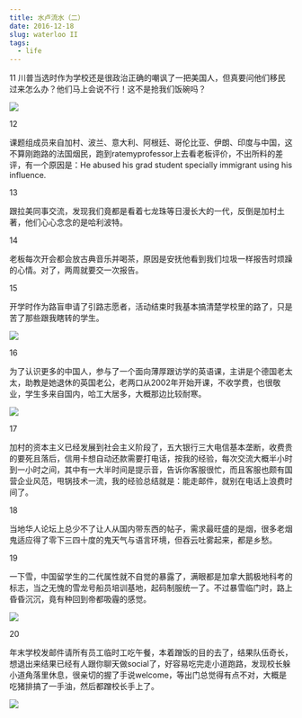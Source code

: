 ```yaml
---
title: 水卢流水（二）
date: 2016-12-18
slug: waterloo II
tags:
  - life
---
```


11
川普当选时作为学校还是很政治正确的嘲讽了一把美国人，但真要问他们移民过来怎么办？他们马上会说不行！这不是抢我们饭碗吗？

![](https://yufree.github.io/blogcn/figure/waterloo2.JPG)


12

课题组成员来自加村、波兰、意大利、阿根廷、哥伦比亚、伊朗、印度与中国，这不算刚跑路的法国烟民，跑到ratemyprofessor上去看老板评价，不出所料的差评，有一个原因是：He abused his grad student specially immigrant using his influence.

13

跟拉美同事交流，发现我们竟都是看着七龙珠等日漫长大的一代，反倒是加村土著，他们心心念念的是哈利波特。

14

老板每次开会都会放古典音乐并喝茶，原因是安抚他看到我们垃圾一样报告时烦躁的心情。对了，两周就要交一次报告。

15

开学时作为路盲申请了引路志愿者，活动结束时我基本搞清楚学校里的路了，只是苦了那些跟我瞎转的学生。


![](https://yufree.github.io/blogcn/figure/waterloo1.JPG)

16

为了认识更多的中国人，参与了一个面向薄厚跟访学的英语课，主讲是个德国老太太，助教是她退休的英国老公，老两口从2002年开始开课，不收学费，也很敬业，学生多来自国内，哈工大居多，大概那边比较耐寒。

![](https://yufree.github.io/blogcn/figure/waterloo4.JPG)


17

加村的资本主义已经发展到社会主义阶段了，五大银行三大电信基本垄断，收费贵的要死且落后，信用卡想自动还款需要打电话，按我的经验，每次交流大概半小时到一小时之间，其中有一大半时间是提示音，告诉你客服很忙，而且客服也颇有国营企业风范，甩锅技术一流，我的经验总结就是：能走邮件，就别在电话上浪费时间了。

18

当地华人论坛上总少不了让人从国内带东西的帖子，需求最旺盛的是烟，很多老烟鬼适应得了零下三四十度的鬼天气与语言环境，但吞云吐雾起来，都是乡愁。

19

一下雪，中国留学生的二代属性就不自觉的暴露了，满眼都是加拿大鹅极地科考的标志，当之无愧的雪龙号船员培训基地，起码制服统一了。不过暴雪临门时，路上昏昏沉沉，竟有种回到帝都吸霾的感觉。

![](https://yufree.github.io/blogcn/figure/waterloo5.JPG)

20

年末学校发邮件请所有员工临时工吃午餐，本着蹭饭的目的去了，结果队伍奇长，想退出来结果已经有人跟你聊天做social了，好容易吃完走小道跑路，发现校长躲小道角落里休息，很亲切的握了手说welcome，等出门总觉得有点不对，大概是吃猪排搞了一手油，然后都蹭校长手上了。

![](https://yufree.github.io/blogcn/figure/waterloo3.JPG)
